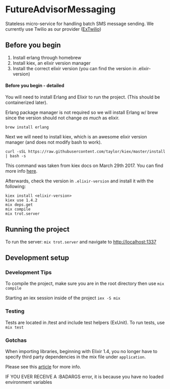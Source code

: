 # FutureAdvisorMessaging

Stateless micro-service for handling batch SMS message sending. We currently use Twilio as our provider ([ExTwilio](https://github.com/danielberkompas/ex_twilio))

## Before you begin

1. Install erlang through homebrew
2. Install kiex, an elixir version manager
3. Install the correct elixir version (you can find the version in .elixir-version)

#### Before you begin - detailed

You will need to install Erlang and Elixir to run the project. (This should be containerized later).

Erlang package manager is not required so we will install Erlang w/ brew since the version should not change _as much_ as elixir.

```
brew install erlang
```

Next we will need to install kiex, which is an awesome elixir version manager (and does not modify bash to work).

```
curl -sSL https://raw.githubusercontent.com/taylor/kiex/master/install | bash -s
```

This command was taken from kiex docs on March 29th 2017. You can find more info [here](https://github.com/taylor/kiex).

Afterwards, check the version in `.elixir-version` and install it with the following:

```
kiex install <elixir-version>
kiex use 1.4.2
mix deps.get
mix compile
mix trot.server
```

## Running the project

To run the server: `mix trot.server` and navigate to [http://localhost:1337](http://localhost:1337)

## Development setup

### Development Tips

To compile the project, make sure you are in the root directory then use `mix compile`

Starting an iex session inside of the project `iex -S mix`

### Testing

Tests are located in /test and include test helpers (ExUnit). To run tests, use `mix test`

### Gotchas
When importing libraries, beginning with Elixir 1.4, you no longer have to specify third party dependencies in the mix file under `application`.

Please see this [article](http://elixir-lang.org/blog/2017/01/05/elixir-v1-4-0-released/) for more info.

IF YOU EVER RECEIVE A :BADARGS error, it is because you have no loaded environment variables

